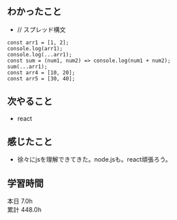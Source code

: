 ## わかったこと
- // スプレッド構文 
```
const arr1 = [1, 2];
console.log(arr1);
console.log(...arr1);
const sum = (num1, num2) => console.log(num1 + num2);
sum(...arr1);
const arr4 = [10, 20];
const arr5 = [30, 40];
```
## 次やること
- react
## 感じたこと
- 徐々にjsを理解できてきた。node.jsも。react頑張ろう。
## 学習時間
本日 7.0h  
累計 448.0h
